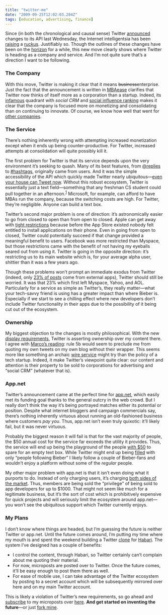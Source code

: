 ```yaml
---
title: "twitter-me"
date: "2009-09-25T12:02:03.284Z"
tags: [education, advertising, finance]
---
```


<p>Since (in both the chronological and causal sense) Twitter <a href="https://dev.twitter.com/blog/changes-coming-to-twitter-api">announced</a> changes to its <span class="caps">API</span> last Wednesday, the Internet intelligentsia has been <a href="http://daringfireball.net/linked/2012/08/16/twitter-drop-dead">raising</a> a <a href="http://thenextweb.com/twitter/2012/08/17/twitter-4/">ruckus</a>. Justifiably so. Though the outlines of these changes have been on the <a href="http://techcrunch.com/2011/03/11/twitter-ecosystem-guidelines/">horizon</a> for a while, this new move clearly shows where Twitter is heading as a company and service. And I&#x2019;m not quite sure that&#x2019;s a direction I want to be&#xA0;following.</p>

<h3>The&#xA0;Company</h3>
<p>With this move, Twitter is making it clear that it means <del>business</del>enterprise. Just the fact that the announcement is written in <a href="http://dashes.com/anil/2012/08/what-twitters-api-announcement-could-have-said.html">MBAease</a> clarifies that Twitter now thinks of itself more as a corporation than a startup. Indeed, its <a href="http://unsuck-it.com/matrix/">infamous</a> quadrant with <em>social <span class="caps">CRM</span></em> and <a href="http://klout.com">social influence ranking</a> makes it clear that the company is focused more on monetizing and consolidating than on continuing to innovate. Of course, we know how well that went for <a href="http://brooksreview.net/2012/08/twitter-bullshit/">other&#xA0;companies</a>.</p>

<h3>The&#xA0;Service</h3>
<p>There&#x2019;s nothing inherently wrong with attempting increased monetization except when it ends up being counter-productive. For Twitter, increased attempts at consolidation will quite possibly kill&#xA0;it.</p>
<p>The first problem for Twitter is that its service depends upon the very environment it&#x2019;s seeking to quash. Many of its best features, from <a href="http://log.maniacalrage.net/post/26935842947/the-real-history-of-the-reply-on-twitter">@replies</a> to <a href="http://gigaom.com/2010/04/30/the-short-and-illustrious-history-of-twitter-hashtags/">#hashtags</a>, originally came from users. And it was the simple accessibility of the <span class="caps">API</span> which quickly made Twitter nearly ubiquitous&#x2014;<a href="http://blog.ifttt.com/post/25506427600/thenewifttt">even your house can Tweet now</a>. Without this robust ecosystem, Twitter is essentially just a text field&#x2014;something that any freshman <span class="caps">CS</span> student could pull together in an afternoon.<sup class="footnote-link" id="footnote-link-213-1"><a href="http://newlyancient.com/2012/08/20/twitter-me#footnote-213-1" rel="footnote">1</a></sup> Microsoft, for example, can afford to have MBAs run the company, because the switching costs are high. For Twitter, they&#x2019;re negligible. Anyone can build a text&#xA0;box.</p>
<p>Twitter&#x2019;s second major problem is one of direction: it&#x2019;s astronomically easier to go from closed to open than from open to closed. Apple can get away with <a href="https://twitter.com/anildash/status/236266262861324289">tight restrictions</a> because before the App Store existed nobody felt entitled to install applications on their phone. Even in going from open to closed, Twitter could potentially succeed if that change provided a meaningful benefit to users. Facebook was more restricted than Myspace, but those restrictions came with the benefit of not having my eyeballs seared out from using it. Twitter is going in the opposite direction: it&#x2019;s restricting us to its main website which is, for your average alpha user, shittier than it was a few years&#xA0;ago.</p>
<p>Though these problems won&#x2019;t prompt an immediate exodus from Twitter (indeed, only <a href="http://thenextweb.com/twitter/2012/07/23/only-an-estimated-23-of-tweets-are-posted-using-third-party-twitter-clients/">23% of posts</a> come from external apps), Twitter should still be worried. It was that 23% which first left Myspace, Yahoo, and <span class="caps">AOL</span>. Particularly for a service as simple as Twitter&#x2019;s, they really matter&#x2014;what your tech-savvy friend is using has a greater impact than where Bieber is. Especially if we start to see a chilling effect where new developers don&#x2019;t include Twitter functionality in their apps due to the possibility of it being cut out of the&#xA0;ecosystem.</p>
<h3>Ownership</h3>
<p>My biggest objection to the changes is mostly philosophical. With the new <a href="https://dev.twitter.com/terms/display-guidelines">display requirements</a>, Twitter is asserting ownership over my content there. I agree with <a href="http://www.marco.org/2012/08/16/twitter-api-changes">Marco&#x2019;s reading</a>: rule 5b would seem to preclude me from quoting my own tweets on my own blog without their wrapper. This seems more like something an archaic <a href="http://myfla.ws/blog/2008/06/16/burying-the-ap-a-grave-of-its-making/">wire service</a> might try than the policy of a tech startup. Indeed, it make Twitter&#x2019;s viewpoint quite clear: our content and attention is their property to be sold to corporations for advertising and &#x201C;social <span class="caps">CRM</span>&#x201D; (whatever that&#xA0;is).</p>
<h3>App.net</h3>
<p>Twitter&#x2019;s announcement came at the perfect time for <a href="https://join.app.net/">app.net</a>, which easily met its funding goal thanks to the general outcry in the web crowd. But I really don&#x2019;t think the way it&#x2019;s being portrayed matches either its potential or position. Despite what internet bloggers and campaign commercials say, there&#x2019;s nothing inherently virtuous about running an old-fashioned business where customers <em>pay you</em>. Thus, app.net isn&#x2019;t even truly quixotic: it&#x2019;ll likely fail, but it was never&#xA0;virtuous.</p>
<p>Probably the biggest reason it will fail is that for the vast majority of people, the $50 annual cost for the service far exceeds the utility it provides. Thus, the service will end up being the playground of the people <a href="http://tessrinearson.com/blog/?p=516">with $50</a> to spare for an empty text box. While Twitter might end up being <a href="https://alpha.app.net/benbrooks/post/77250">filled</a> with only <q>people following Bieber</q> I likely follow a couple of Bieber-fans and wouldn&#x2019;t enjoy a platform without some of the <em>regular</em>&#xA0;people.</p>
<p>My other major problem with app.net is that it isn&#x2019;t even doing what it purports to do. Instead of only charging users, it&#x2019;s charging <a href="http://blog.intercom.io/surviving-thriving-in-two-sided-markets/">both sides of the market</a>. Thus, members are being sold the <q>privilege</q> of being sold to app developers for up to $1000. That might not seem like much for a legitimate business, but it&#x2019;s the sort of cost which is prohibitively expensive for quick projects and will seriously limit the ecosystem around app.net&#x2014;you won&#x2019;t see the ubiquitous support which Twitter currently&#xA0;enjoys.</p>
<h3>My&#xA0;Plans</h3>
<p>I don&#x2019;t know where things are headed, but I&#x2019;m guessing the future is neither Twitter or app.net. Until the future comes around, I&#x2019;m putting my time where my mouth is and spent the weekend building a Twitter <a href="http://lab.morgante.net/microblog">clone</a> for <a href="http://habariproject.org">Habari</a>. The system I&#x2019;ve designed has a couple of&#xA0;benefits:</p>
<ul>
  <li>I control the content, through Habari, so Twitter certainly can&#x2019;t complain about me quoting their&#xA0;material.</li>
  <li>For now, microposts are posted over to Twitter. Once the future comes, it&#x2019;ll be easy enough to post them there as&#xA0;well.</li>
  <li>For ease of mobile use, I can take advantage of the Twitter ecosystem by posting to a secret account which will be subsequently mirrored over here and on my main Twitter&#xA0;account.</li>
</ul>
<p class="note conclusion"><span>This is likely a violation of Twitter&#x2019;s new requirements, so go ahead and <a href="http://newlyancient.com/atom/micro">subscribe</a> to my microposts over <a href="http://newlyancient.com/micro">here</a>. <strong>And get started on inventing the future</strong>&#x2014;or just <a href="https://github.com/habari-extras/microblog">fork mine</a>.</span></p>
